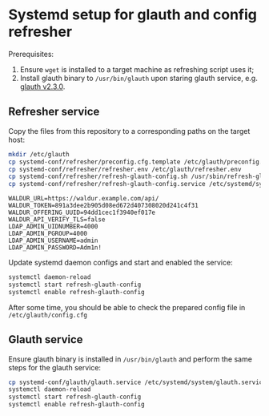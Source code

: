 # Systemd setup for glauth and config refresher

Prerequisites:

1. Ensure `wget` is installed to a target machine as refreshing script uses it;
2. Install glauth binary to `/usr/bin/glauth` upon staring glauth service, e.g. [glauth v2.3.0](https://github.com/glauth/glauth/releases/download/v2.3.0/glauth-linux-amd64).

## Refresher service

Copy the files from this repository to a corresponding paths on the target host:

```bash
mkdir /etc/glauth
cp systemd-conf/refresher/preconfig.cfg.template /etc/glauth/preconfig.cfg.template
cp systemd-conf/refresher/refresher.env /etc/glauth/refresher.env
cp systemd-conf/refresher/refresh-glauth-config.sh /usr/sbin/refresh-glauth-config.sh
cp systemd-conf/refresher/refresh-glauth-config.service /etc/systemd/system/refresh-glauth-config.service
```

```env
WALDUR_URL=https://waldur.example.com/api/
WALDUR_TOKEN=891a3dee2b905d08ed672d407308020d241c4f31
WALDUR_OFFERING_UUID=94dd1cec1f3940ef017e
WALDUR_API_VERIFY_TLS=false
LDAP_ADMIN_UIDNUMBER=4000
LDAP_ADMIN_PGROUP=4000
LDAP_ADMIN_USERNAME=admin
LDAP_ADMIN_PASSWORD=Adm1n!
```

Update systemd daemon configs and start and enabled the service:

```bash
systemctl daemon-reload
systemctl start refresh-glauth-config
systemctl enable refresh-glauth-config
```

After some time, you should be able to check the prepared config file in `/etc/glauth/config.cfg`

## Glauth service

Ensure glauth binary is installed in `/usr/bin/glauth` and perform the same steps for the glauth service:

```bash
cp systemd-conf/glauth/glauth.service /etc/systemd/system/glauth.service
systemctl daemon-reload
systemctl start refresh-glauth-config
systemctl enable refresh-glauth-config
```
